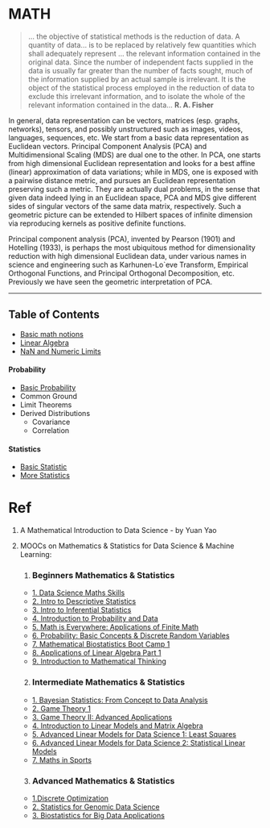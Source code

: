 # MATH

> ... the objective of statistical methods is the reduction of data. A quantity of data... is to be replaced by relatively few quantities which shall adequately represent ... the relevant information contained in the original data. Since the number of independent facts supplied in the data is usually far greater than the number of facts sought, much of the information supplied by an actual sample is irrelevant. It is the object of
the statistical process employed in the reduction of data to exclude this irrelevant information, and to isolate the whole of the relevant
information contained in the data...  **R. A. Fisher**

In general, data representation can be vectors, matrices (esp. graphs, networks), tensors, and possibly unstructured such as images, videos, languages, sequences, etc. We start from a basic data representation as Euclidean vectors. Principal Component Analysis (PCA) and Multidimensional
Scaling (MDS) are dual one to the other. In PCA, one starts from high dimensional Euclidean representation and looks for a best affine (linear) approximation of data variations; while in MDS, one is exposed with a pairwise distance metric, and pursues an Euclidean representation preserving such a metric. They are actually dual problems, in the sense that given data indeed lying in an Euclidean space, PCA and MDS give different sides of singular vectors of the same data matrix, respectively. Such a geometric picture can be extended to Hilbert spaces of infinite dimension
via reproducing kernels as positive definite functions.

Principal component analysis (PCA), invented by Pearson (1901) and Hotelling (1933), is perhaps the most ubiquitous method for dimensionality reduction with high dimensional Euclidean data, under various names in science and engineering such as Karhunen-Lo`eve Transform, Empirical Orthogonal Functions, and Principal Orthogonal Decomposition, etc. Previously we have seen the geometric interpretation of PCA.

---

## Table of Contents

* [Basic math notions](/Basic-Math.ipynb)
* [Linear Algebra](/Linear-Algebra.ipynb)
* [NaN and Numeric Limits](/NaN-and-Numeric-Limits.ipynb)

#### Probability
* [Basic Probability](/Basic-Probability.ipynb)
* Common Ground
* Limit Theorems
* Derived Distributions
    * Covariance
    * Correlation
#### Statistics
* [Basic Statistic](/Basic-Statistic.ipynb)
* [More Statistics](/Statistics.ipynb)


# Ref

1. A Mathematical Introduction to Data Science - by Yuan Yao

2. MOOCs on Mathematics & Statistics for Data Science & Machine Learning:
    1. ### Beginners Mathematics & Statistics
    * [1. Data Science Maths Skills](https://www.coursera.org/learn/datasciencemathskills)
    * [2. Intro to Descriptive Statistics](https://www.udacity.com/course/intro-to-descriptive-statistics--ud827)
    * [3. Intro to Inferential Statistics](https://www.udacity.com/course/intro-to-inferential-statistics--ud201)
    * [4. Introduction to Probability and Data](https://www.coursera.org/learn/probability-intro)
    * [5. Math is Everywhere: Applications of Finite Math](https://www.udemy.com/math-is-everywhere-applications-of-finite-math/)
    * [6. Probability: Basic Concepts & Discrete Random Variables](https://www.edx.org/course/probability-basic-concepts-discrete-purduex-416-1x)
    * [7. Mathematical Biostatistics Boot Camp 1](https://www.coursera.org/learn/biostatistics)
    * [8. Applications of Linear Algebra Part 1](https://www.edx.org/course/applications-linear-algebra-part-1-davidsonx-d003x-1)
    * [9. Introduction to Mathematical Thinking](https://www.coursera.org/learn/mathematical-thinking)

    2. ### Intermediate Mathematics & Statistics
    * [1. Bayesian Statistics: From Concept to Data Analysis](https://www.coursera.org/learn/bayesian-statistics)
    * [2. Game Theory 1](https://www.coursera.org/learn/game-theory-1)
    * [3. Game Theory II: Advanced Applications](https://www.coursera.org/learn/game-theory-2)
    * [4. Introduction to Linear Models and Matrix Algebra](https://www.edx.org/course/introduction-linear-models-matrix-harvardx-ph525-2x-0)
    * [5. Advanced Linear Models for Data Science 1: Least Squares](https://www.coursera.org/learn/linear-models)
    * [6. Advanced Linear Models for Data Science 2: Statistical Linear Models](https://www.coursera.org/learn/linear-models-2)
    * [7. Maths in Sports](https://www.edx.org/course/math-sports-notredamex-mat150x#!)

    3. ### Advanced Mathematics & Statistics
    * [1.Discrete Optimization](https://www.coursera.org/learn/discrete-optimization)
    * [2. Statistics for Genomic Data Science](https://www.coursera.org/learn/statistical-genomics)
    * [3. Biostatistics for Big Data Applications](https://www.edx.org/course/biostatistics-big-data-applications-utmbx-stat101x#!)

